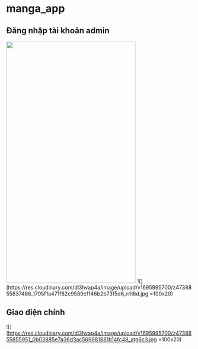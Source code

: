 # manga_app

## Đăng nhập tài khoản admin
<img src="https://res.cloudinary.com/dl3hvap4a/image/upload/v1695995700/z4738855837486_1795f1a471f82c9589cf146b2b73f5d6_rrll6d.jpg" width="350" height="650" />
![](https://res.cloudinary.com/dl3hvap4a/image/upload/v1695995700/z4738855837486_1795f1a471f82c9589cf146b2b73f5d6_rrll6d.jpg =100x20)

## Giao diện chính
![](https://res.cloudinary.com/dl3hvap4a/image/upload/v1695995700/z4738855855951_0b03885e7a36d3ac569681881b14fc48_atg6c3.jpg =100x20)
